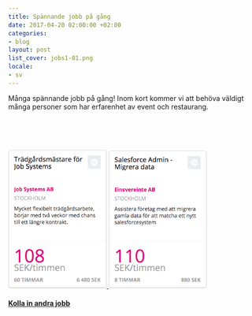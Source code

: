 ```yaml
---
title: Spännande jobb på gång
date: 2017-04-20 02:00:00 +02:00
categories:
- blog
layout: post
list_cover: jobs1-01.png
locale:
- sv
---
```


Många spännande jobb på gång! Inom kort kommer vi att behöva väldigt många personer som har erfarenhet av event och restaurang.
<br>
<br>
<br>

&zwnj;&zwnj;&zwnj;&zwnj;&zwnj;&zwnj;&zwnj;&zwnj;&zwnj;&zwnj;&zwnj;&zwnj;&zwnj;&zwnj;&zwnj;&zwnj;&zwnj;&zwnj;&zwnj;&zwnj;&zwnj;&zwnj;&zwnj;&zwnj;&zwnj;&zwnj;&zwnj;&zwnj;&zwnj;&zwnj;&zwnj;&zwnj;&zwnj;&zwnj;&zwnj;&zwnj;&zwnj;&zwnj;&zwnj;&zwnj;&zwnj;&zwnj;&zwnj;&zwnj;&zwnj;&zwnj;&zwnj;&zwnj;&zwnj;&zwnj;&zwnj;&zwnj;&zwnj;&zwnj;&zwnj;&zwnj;&zwnj;&zwnj;&zwnj;&zwnj;&zwnj;&zwnj;&zwnj;&zwnj;&zwnj;&zwnj;&zwnj;&zwnj;&zwnj;&zwnj;&zwnj;&zwnj;&zwnj;&zwnj;&zwnj;&zwnj;&zwnj;&zwnj;&zwnj;&zwnj;&zwnj;&zwnj;&zwnj;&zwnj;&zwnj;&zwnj;&zwnj;&zwnj;&zwnj;&zwnj;&zwnj;&zwnj;&zwnj;&zwnj;&zwnj;&zwnj;&zwnj;&zwnj;&zwnj;&zwnj;&zwnj;&zwnj;&zwnj;&zwnj;&zwnj;&zwnj;&zwnj;&zwnj;&zwnj;&zwnj;&zwnj;&zwnj;&zwnj;&zwnj;&zwnj;&zwnj;&zwnj;&zwnj;&zwnj;&zwnj;

<a href="https://app.justarrived.se/job/265">
  <img src="/assets/images/blog/job1.png" alt="https://app.justarrived.se/job/219?locale=sv" style="width:200px;border:0">
</a>
<a href="https://app.justarrived.se/job/269?locale=sv">
  <img src="/assets/images/blog/job2.png" alt="https://app.justarrived.se/job/219?locale=sv" style="width:200px;border:0">
</a>


#### [Kolla in andra jobb](https://app.justarrived.se/jobs/1?utm_source=justarrivedse&utm_medium=startpage)


